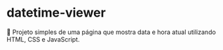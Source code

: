 # datetime-viewer
📅 Projeto simples de uma página que mostra data e hora atual utilizando HTML, CSS e JavaScript.
